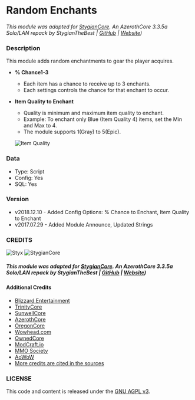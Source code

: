 # Random Enchants

_This module was adapted for [StygianCore](https://rebrand.ly/stygiancoreproject). An AzerothCore 3.3.5a Solo/LAN repack by StygianTheBest | [GitHub](https://rebrand.ly/stygiangithub) | [Website](https://rebrand.ly/stygianthebest))_

### Description

This module adds random enchantments to gear the player acquires.

- **% Chance1-3**
  - Each item has a chance to receive up to 3 enchants.
  - Each settings controls the chance for that enchant to occur.
  
- **Item Quality to Enchant**
  - Quality is minimum and maximum item quality to enchant.
  - Example: To enchant only Blue (Item Quality 4) items, set the Min and Max to 4.
  - The module supports 1(Gray) to 5(Epic).
  
  ![Item Quality](https://i.imgur.com/Uemt47M.png)

### Data

- Type: Script
- Config: Yes
- SQL: Yes

### Version

- v2018.12.10 - Added Config Options: % Chance to Enchant, Item Quality to Enchant
- v2017.07.29 - Added Module Announce, Updated Strings


### CREDITS

![Styx](https://stygianthebest.github.io/assets/img/avatar/avatar-128.jpg "Styx")
![StygianCore](https://stygianthebest.github.io/assets/img/projects/stygiancore/StygianCore.png "StygianCore")

##### This module was adapted for [StygianCore](https://rebrand.ly/stygiancoreproject). An AzerothCore 3.3.5a Solo/LAN repack by StygianTheBest | [GitHub](https://rebrand.ly/stygiangithub) | [Website](https://rebrand.ly/stygianthebest))

#### Additional Credits

- [Blizzard Entertainment](http://blizzard.com)
- [TrinityCore](https://github.com/TrinityCore/TrinityCore/blob/3.3.5/THANKS)
- [SunwellCore](http://www.azerothcore.org/pages/sunwell.pl/)
- [AzerothCore](https://github.com/AzerothCore/azerothcore-wotlk/graphs/contributors)
- [OregonCore](https://wiki.oregon-core.net/)
- [Wowhead.com](http://wowhead.com)
- [OwnedCore](http://ownedcore.com/)
- [ModCraft.io](http://modcraft.io/)
- [MMO Society](https://www.mmo-society.com/)
- [AoWoW](https://wotlk.evowow.com/)
- [More credits are cited in the sources](https://github.com/StygianTheBest)

### LICENSE

This code and content is released under the [GNU AGPL v3](https://github.com/azerothcore/azerothcore-wotlk/blob/master/LICENSE-AGPL3).
